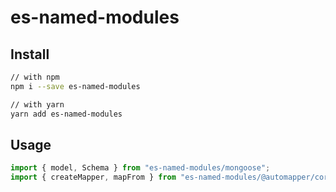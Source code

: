 # es-named-modules

## Install

```bash
// with npm
npm i --save es-named-modules

// with yarn
yarn add es-named-modules
```

## Usage

```jsx
import { model, Schema } from "es-named-modules/mongoose";
import { createMapper, mapFrom } from "es-named-modules/@automapper/core";
```